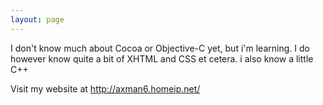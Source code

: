 ```yaml
---
layout: page
---
```






I don't know much about Cocoa or Objective-C yet, but i'm learning. I do however know quite a bit of XHTML and CSS et cetera. i also know a little C++

Visit my website at http://axman6.homeip.net/
